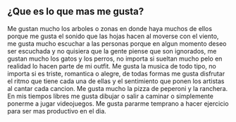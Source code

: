 ## ¿Que es lo que mas me gusta?
Me gustan mucho los arboles o zonas en donde haya muchos de ellos porque me gusta el sonido que las hojas hacen al moverse con el viento, me gusta mucho escuchar a las personas porque en algun momento deseo ser escuchada y no quisiera que la gente piense que son ignorados, me gustan mucho los gatos y los perros, no importa si sueltan mucho pelo en realidad lo hacen parte de mi outfit. Me gusta la musica de todo tipo, no importa si es triste, romantica o alegre, de todas formas me gusta disfrutar el ritmo que tiene cada una de ellas y el sentimiento que ponen los artistas al cantar cada cancion. Me gusta mucho la pizza de peperoni y la ranchera. En mis tiempos libres me gusta dibujar o salir a caminar o simplemente ponerme a jugar videojuegos. Me gusta pararme temprano a hacer ejercicio para ser mas productivo en el dia.
